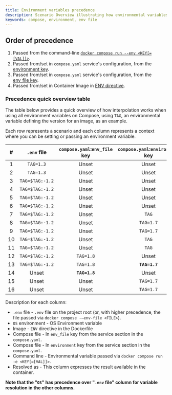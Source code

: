 ```yaml
---
title: Environment variables precedence
description: Scenario Overview illustrating how environmental variables are resolved in Compose
keywords: compose, environment, env file
---
```


## Order of precedence
1. Passed from the command-line [`docker compose run --env <KEY[=[VAL]]>`](../../engine/reference/commandline/compose_run/#options).
2. Passed from/set in `compose.yaml` service's configuration, from the [environment key](../../compose/compose-file/#environment).
3. Passed from/set in `compose.yaml` service's configuration, from the [env_file key](../../compose/compose-file/#env_file).
4. Passed from/set in Container Image in [ENV directive](../../engine/reference/builder/#env).

### Precedence quick overview table
The table below provides a quick overview of how interpolation works when using all environment variables on Compose, using `TAG`, an environmental variable defining the version for an image, as an example.

Each row represents a scenario and each column represents a context where you can be setting or passing an environment variable.

| # | `.env` file                | `compose.yaml`:`env_file` key | `compose.yaml`:`environment` key  | CMD          |    Image      |  OS          |    Resolved as    |
|:-:|:--------------------------:|:-----------------------------:|:---------------------------------:|:------------:|:-------------:|:------------:|:-----------------:|
| 1 | `TAG=1.3`                  |  Unset                        |    Unset                          |  Unset       |     `TAG=1.6`   |   `TAG=1.4`    | `TAG=1.6`           |
| 2 | `TAG=1.3`                  |  Unset                        |    Unset                          |    `TAG`      |     `TAG=1.6`   |   `TAG=1.4`    | `TAG=1.3`           |
| 3 | `TAG=$TAG:-1.2`            |  Unset                        |    Unset                          |    `TAG`      |     `TAG=1.6`   |   `TAG=1.4`    | `TAG=1.4`           |
| 4 | `TAG=$TAG:-1.2`            |  Unset                        |    Unset                          |  Unset       |     `TAG=1.6`   |   `TAG=1.4`    | `TAG=1.6`           |
| 5 | `TAG=$TAG:-1.2`            |  Unset                        |    Unset                          |    `TAG`      |     `TAG=1.6`   |    Unset     | `TAG=1.6`           |
| 6 | `TAG=$TAG:-1.2`            |  Unset                        |    Unset                          |    `TAG=1.5`   |     `TAG=1.6`   |   `TAG=1.4`    | `TAG=1.5`           |
| 7 | `TAG=$TAG:-1.2`            |  Unset                        |    `TAG`                           |  Unset       |     `TAG=1.6`   |   `TAG=1.4`    | `TAG=1.4`           |
| 8 | `TAG=$TAG:-1.2`            |  Unset                        |    `TAG=1.7`                        |    `TAG`      |     `TAG=1.6`   |   `TAG=1.4`    | `TAG=1.7`           |
| 9 | `TAG=$TAG:-1.2`            |  Unset                        |    `TAG=1.7`                        |    `TAG=1.5`   |     `TAG=1.6`   |   `TAG=1.4`    | `TAG=1.5`           |
| 10| `TAG=$TAG:-1.2`            |  Unset                        |    `TAG`                           |    `TAG`      |     `TAG=1.6`   |   `TAG=1.4`    | `TAG=1.4`           |
| 11| `TAG=$TAG:-1.2`            |  Unset                        |    `TAG`                           |    `TAG`      |     `TAG=1.6`   |   `TAG=1.4`    | `TAG=1.4`           |
| 12| `TAG=$TAG:-1.2`            |  `TAG=1.8`                    |  Unset                            |  **`TAG=1.5`** |     `TAG=1.6`   |   `TAG=1.4`    | `TAG=1.5`           |
| 13| `TAG=$TAG:-1.2`            |  `TAG=1.8`                    |  **`TAG=1.7`**                      |    `TAG=1.5`   |     `TAG=1.6`   |   `TAG=1.4`    | `TAG=1.7`           |
| 14| Unset                       |**`TAG=1.8`**                  |   Unset                           |   Unset      |     `TAG=1.6`   |   `TAG=1.4`    | `TAG=1.8`           |
| 15| Unset                      |  Unset                        |     `TAG=1.7`                       |     Unset     |     `TAG=1.6`   |   `TAG=1.4`    | `TAG=1.4`           |
| 16| Unset                      |  Unset                        |     `TAG=1.7`                       |     Unset    |     `TAG=1.6`   |   `TAG=1.4`    | `TAG=1.4`           |

Description for each column:
* `.env` file - `.env` file on the project root (or, with higher precedence, the file passed via `docker compose -–env-file <FILE>`).
* `OS` environment - OS Environment variable
* Image - `ENV` directive in the Dockerfile
* Compose file - In `env_file` key from the service section in the `compose.yaml`.
* Compose file - In `environment` key from the service section in the `compose.yaml`.
* Command line - Environmental variable passed via `docker compose run -e <KEY[=[VAL]]>`.
* Resolved as - This column expresses the result available in the container.

**Note that the "`OS`" has precedence over "`.env` file" column for variable resolution in the other columns.**
